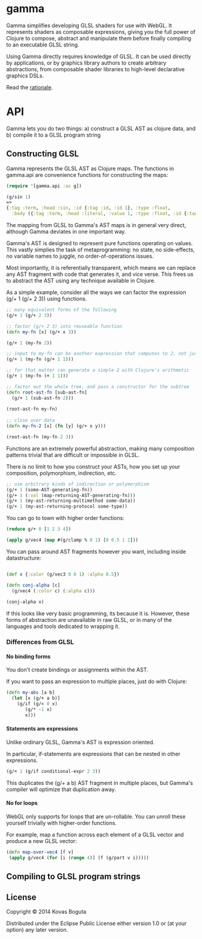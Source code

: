 # gamma

Gamma simplifies developing GLSL shaders for use with WebGL. It represents shaders as composable expressions, giving you the full power of Clojure to compose, abstract and manipulate them before finally compiling to an executable GLSL string. 

Using Gamma directly requires knowledge of GLSL. It can be used directly by applications, or by graphics library authors to create arbitrary abstractions, from composable shader libraries to high-level declarative graphics DSLs. 

Read the [rationale](https://github.com/kovasb/gamma/wiki/Gamma-Rationale).

# API

Gamma lets you do two things: a) construct a GLSL AST as clojure data, and b) compile it to a GLSL program string

## Constructing GLSL 

Gamma represents the GLSL AST as Clojure maps. 
The functions in gamma.api are convenience functions for constructing the maps:

```clojure
(require '[gamma.api :as g])
```

```clojure
(g/sin 1)
=>
{:tag :term, :head :sin, :id {:tag :id, :id 1}, :type :float,
  :body ({:tag :term, :head :literal, :value 1, :type :float, :id {:tag :id, :id 2}})}
```

The mapping from GLSL to Gamma's AST maps is in general very direct, although Gamma deviates in one important way. 

Gamma's AST is designed to represent pure functions operating on values. This vastly simplies the task of metaprogramming: no state, no side-effects, no variable names to juggle, no order-of-operations issues. 

Most importantly, it is referentially transparent, which means we can replace any AST fragment with code that generates it, and vice verse. This frees us to abstract the AST using any technique available in Clojure. 

As a simple example, consider all the ways we can factor the expression (g/+ 1 (g/+ 2 3)) using functions. 

```clojure
;; many equivalent forms of the following
(g/+ 1 (g/+ 2 3))

;; factor (g/+ 2 3) into reuseable function 
(defn my-fn [x] (g/+ x 3))

(g/+ 1 (my-fn 2))

;; input to my-fn can be another expression that computes to 2, not just a literal value 
(g/+ 1 (my-fn (g/+ 1 1)))

;; for that matter can generate a simple 2 with Clojure's arithmetic
(g/+ 1 (my-fn (+ 1 1)))

;; factor out the whole tree, and pass a constructor for the subtree   
(defn root-ast-fn [sub-ast-fn]
  (g/+ 1 (sub-ast-fn 2)))
  
(root-ast-fn my-fn)  
  
;; close over data 
(defn my-fn-2 [x] (fn [y] (g/+ x y)))

(root-ast-fn (my-fn-2 3))


```

Functions are an extremely powerful abstraction, making many composition patterns trivial that are difficult or impossible in GLSL. 

There is no limit to how you construct your ASTs, how you set up your composition, polymorphism, indirection, etc. 

```clojure
;; use arbitrary kinds of indirection or polymorphism
(g/+ 1 (some-AST-generating-fn))
(g/+ 1 (:val (map-returning-AST-generating-fn)))
(g/+ 1 (my-ast-returning-multimethod some-data))
(g/+ 1 (my-ast-returning-protocol some-type))
```

You can go to town with higher order functions:

```clojure
(reduce g/+ 0 [1 2 3 4])

(apply g/vec4 (map #(g/clamp % 0 1) [0 0.5 1 2]))
```

You can pass around AST fragments however you want, including inside datastructure:

```clojure

(def x {:color (g/vec3 0 0 1) :alpha 0.5})

(defn conj-alpha [c]
  (g/vec4 (:color c) (:alpha c)))
  
(conj-alpha x)  
```

If this looks like very basic programming, its because it is. However, these forms of abstraction are unavailable in raw GLSL, or in many of the languages and tools dedicated to wrapping it. 


### Differences from GLSL

#### No binding forms 

You don't create bindings or assignments within the AST.

If you want to pass an expression to multiple places, just do with Clojure:

```clojure
(defn my-abs [a b]
  (let [x (g/+ a b)]
    (g/if (g/< 0 x)
       (g/* -1 x) 
       x)))
```

#### Statements are expressions

Unlike ordinary GLSL, Gamma's AST is expression oriented. 

In particular, if-statements are expressions that can be nested in other expressions.

```clojure
(g/+ 1 (g/if conditional-expr 2 3))
```


This duplicates the (g/+ a b) AST fragment in multiple places, but Gamma's compiler will optimize that duplication away.

#### No for loops 

WebGL only supports for loops that are un-rollable. You can unroll these yourself trivially with higher-order functions.

For example, map a function across each element of a GLSL vector and produce a new GLSL vector:

```clojure
(defn map-over-vec4 [f v]
 (apply g/vec4 (for [i (range 4)] (f (g/part v i)))))
``` 

## Compiling to GLSL program strings






## License

Copyright © 2014 Kovas Boguta

Distributed under the Eclipse Public License either version 1.0 or (at
your option) any later version.
